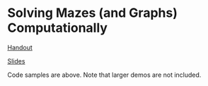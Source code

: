 # Solving Mazes (and Graphs) Computationally

<a href="https://raw.githubusercontent.com/sanjayseshan/mit-splash-mazes/master/tex/handout.pdf">Handout</a>

<a href="https://raw.githubusercontent.com/sanjayseshan/mit-splash-mazes/master/tex/slides.pdf">Slides</a>

Code samples are above. Note that larger demos are not included.
